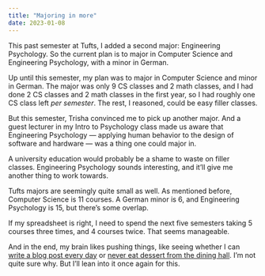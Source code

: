 ```yaml
---
title: "Majoring in more"
date: 2023-01-08
---
```


This past semester at Tufts, I added a second major: Engineering Psychology. So the current plan is to major in Computer Science and Engineering Psychology, with a minor in German.

Up until this semester, my plan was to major in Computer Science and minor in German. The major was only 9 CS classes and 2 math classes, and I had done 2 CS classes and 2 math classes in the first year, so I had roughly one CS class left _per semester_. The rest, I reasoned, could be easy filler classes.

But this semester, Trisha convinced me to pick up another major. And a guest lecturer in my Intro to Psychology class made us aware that Engineering Psychology — applying human behavior to the design of software and hardware — was a thing one could major in.

A university education would probably be a shame to waste on filler classes. Engineering Psychology sounds interesting, and it’ll give me another thing to work towards.

Tufts majors are seemingly quite small as well. As mentioned before, Computer Science is 11 courses. A German minor is 6, and Engineering Psychology is 15, but there’s some overlap.

If my spreadsheet is right, I need to spend the next five semesters taking 5 courses three times, and 4 courses twice. That seems manageable.

And in the end, my brain likes pushing things, like seeing whether I can [write a blog post every day](https://benborgers.com/posts/deadlines) or [never eat dessert from the dining hall](https://benborgers.com/posts/no-dessert-challenge). I’m not quite sure why. But I’ll lean into it once again for this.
